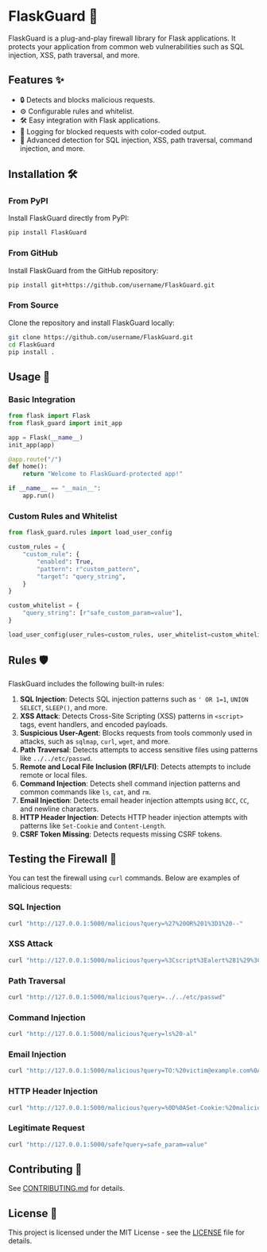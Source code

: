 # FlaskGuard 🚀

FlaskGuard is a plug-and-play firewall library for Flask applications. It protects your application from common web vulnerabilities such as SQL injection, XSS, path traversal, and more.

## Features ✨

- 🔒 Detects and blocks malicious requests.
- ⚙️ Configurable rules and whitelist.
- 🛠️ Easy integration with Flask applications.
- 📜 Logging for blocked requests with color-coded output.
- 🧠 Advanced detection for SQL injection, XSS, path traversal, command injection, and more.

## Installation 🛠️

### From PyPI

Install FlaskGuard directly from PyPI:

```bash
pip install FlaskGuard
```

### From GitHub

Install FlaskGuard from the GitHub repository:

```bash
pip install git+https://github.com/username/FlaskGuard.git
```

### From Source

Clone the repository and install FlaskGuard locally:

```bash
git clone https://github.com/username/FlaskGuard.git
cd FlaskGuard
pip install .
```

## Usage 🚀

### Basic Integration

```python
from flask import Flask
from flask_guard import init_app

app = Flask(__name__)
init_app(app)

@app.route("/")
def home():
    return "Welcome to FlaskGuard-protected app!"

if __name__ == "__main__":
    app.run()
```

### Custom Rules and Whitelist

```python
from flask_guard.rules import load_user_config

custom_rules = {
    "custom_rule": {
        "enabled": True,
        "pattern": r"custom_pattern",
        "target": "query_string",
    }
}

custom_whitelist = {
    "query_string": [r"safe_custom_param=value"],
}

load_user_config(user_rules=custom_rules, user_whitelist=custom_whitelist)
```

## Rules 🛡️

FlaskGuard includes the following built-in rules:

1. **SQL Injection**: Detects SQL injection patterns such as `' OR 1=1`, `UNION SELECT`, `SLEEP()`, and more.
2. **XSS Attack**: Detects Cross-Site Scripting (XSS) patterns in `<script>` tags, event handlers, and encoded payloads.
3. **Suspicious User-Agent**: Blocks requests from tools commonly used in attacks, such as `sqlmap`, `curl`, `wget`, and more.
4. **Path Traversal**: Detects attempts to access sensitive files using patterns like `../../etc/passwd`.
5. **Remote and Local File Inclusion (RFI/LFI)**: Detects attempts to include remote or local files.
6. **Command Injection**: Detects shell command injection patterns and common commands like `ls`, `cat`, and `rm`.
7. **Email Injection**: Detects email header injection attempts using `BCC`, `CC`, and newline characters.
8. **HTTP Header Injection**: Detects HTTP header injection attempts with patterns like `Set-Cookie` and `Content-Length`.
9. **CSRF Token Missing**: Detects requests missing CSRF tokens.

## Testing the Firewall 🧪

You can test the firewall using `curl` commands. Below are examples of malicious requests:

### SQL Injection

```bash
curl "http://127.0.0.1:5000/malicious?query=%27%20OR%201%3D1%20--"
```

### XSS Attack

```bash
curl "http://127.0.0.1:5000/malicious?query=%3Cscript%3Ealert%281%29%3C%2Fscript%3E"
```

### Path Traversal

```bash
curl "http://127.0.0.1:5000/malicious?query=../../etc/passwd"
```

### Command Injection

```bash
curl "http://127.0.0.1:5000/malicious?query=ls%20-al"
```

### Email Injection

```bash
curl "http://127.0.0.1:5000/malicious?query=TO:%20victim@example.com%0ABCC:%20attacker@example.com"
```

### HTTP Header Injection

```bash
curl "http://127.0.0.1:5000/malicious?query=%0D%0ASet-Cookie:%20malicious=true"
```

### Legitimate Request

```bash
curl "http://127.0.0.1:5000/safe?query=safe_param=value"
```

## Contributing 🤝

See [CONTRIBUTING.md](CONTRIBUTING.md) for details.

## License 📄

This project is licensed under the MIT License - see the [LICENSE](LICENSE) file for details.

